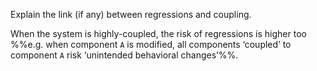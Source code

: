 <panel header="{{ icon_Q_A }} Regressions and coupling">

Explain the link (if any) between regressions and coupling.

<panel type="seamless" header="{{ icon_A }} Answer" minimized>

When the system is highly-coupled, the risk of regressions is higher too %%e.g. when component `A` is modified, all components ‘coupled’ to component `A` risk ‘unintended behavioral changes’%%.

</panel>
</panel>
